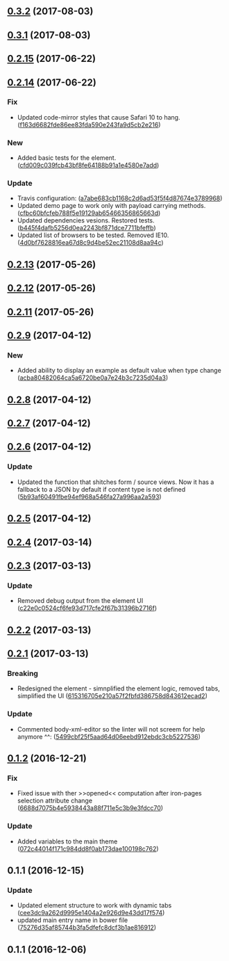 <a name="0.3.2"></a>
## [0.3.2](https://github.com/advanced-rest-client/raml-body-editor-panel/compare/0.3.1...0.3.2) (2017-08-03)




<a name="0.3.1"></a>
## [0.3.1](https://github.com/advanced-rest-client/raml-body-editor-panel/compare/0.2.15...0.3.1) (2017-08-03)




<a name="0.2.15"></a>
## [0.2.15](https://github.com/advanced-rest-client/raml-body-editor-panel/compare/0.2.14...v0.2.15) (2017-06-22)




<a name="0.2.14"></a>
## [0.2.14](https://github.com/advanced-rest-client/raml-body-editor-panel/compare/0.2.13...v0.2.14) (2017-06-22)


### Fix

* Updated code-mirror styles that cause Safari 10 to hang. ([f163d6682fde86ee83fda590e243fa9d5cb2e216](https://github.com/advanced-rest-client/raml-body-editor-panel/commit/f163d6682fde86ee83fda590e243fa9d5cb2e216))

### New

* Added basic tests for the element. ([cfd009c039fcb43bf8fe64188b91a1e4580e7add](https://github.com/advanced-rest-client/raml-body-editor-panel/commit/cfd009c039fcb43bf8fe64188b91a1e4580e7add))

### Update

* Travis configuration: ([a7abe683cb1168c2d6ad53f5f4d87674e3789968](https://github.com/advanced-rest-client/raml-body-editor-panel/commit/a7abe683cb1168c2d6ad53f5f4d87674e3789968))
* Updated demo page to work only with payload carrying methods. ([cfbc60bfcfeb788f5e19129ab65466356865663d](https://github.com/advanced-rest-client/raml-body-editor-panel/commit/cfbc60bfcfeb788f5e19129ab65466356865663d))
* Updated dependencies vesions. Restored tests. ([b445f4dafb5256d0ea2243bf871dce7711bfeffb](https://github.com/advanced-rest-client/raml-body-editor-panel/commit/b445f4dafb5256d0ea2243bf871dce7711bfeffb))
* Updated list of browsers to be tested. Removed IE10. ([4d0bf7628816ea67d8c9d4be52ec21108d8aa94c](https://github.com/advanced-rest-client/raml-body-editor-panel/commit/4d0bf7628816ea67d8c9d4be52ec21108d8aa94c))



<a name="0.2.13"></a>
## [0.2.13](https://github.com/advanced-rest-client/raml-body-editor-panel/compare/0.2.12...v0.2.13) (2017-05-26)




<a name="0.2.12"></a>
## [0.2.12](https://github.com/advanced-rest-client/raml-body-editor-panel/compare/0.2.11...v0.2.12) (2017-05-26)




<a name="0.2.11"></a>
## [0.2.11](https://github.com/advanced-rest-client/raml-body-editor-panel/compare/0.2.9...v0.2.11) (2017-05-26)




<a name="0.2.9"></a>
## [0.2.9](https://github.com/advanced-rest-client/raml-body-editor-panel/compare/0.2.7...v0.2.9) (2017-04-12)


### New

* Added ability to display an example as default value when type change ([acba80482064ca5a6720be0a7e24b3c7235d04a3](https://github.com/advanced-rest-client/raml-body-editor-panel/commit/acba80482064ca5a6720be0a7e24b3c7235d04a3))



<a name="0.2.8"></a>
## [0.2.8](https://github.com/advanced-rest-client/raml-body-editor-panel/compare/0.2.7...v0.2.8) (2017-04-12)




<a name="0.2.7"></a>
## [0.2.7](https://github.com/advanced-rest-client/raml-body-editor-panel/compare/0.2.6...v0.2.7) (2017-04-12)




<a name="0.2.6"></a>
## [0.2.6](https://github.com/advanced-rest-client/raml-body-editor-panel/compare/0.2.4...v0.2.6) (2017-04-12)


### Update

* Updated the function that shitches form / source views. Now it has a fallback to a JSON by default if content type is not defined ([5b93af60491fbe94ef968a546fa27a996aa2a593](https://github.com/advanced-rest-client/raml-body-editor-panel/commit/5b93af60491fbe94ef968a546fa27a996aa2a593))



<a name="0.2.5"></a>
## [0.2.5](https://github.com/advanced-rest-client/raml-body-editor-panel/compare/0.2.4...v0.2.5) (2017-04-12)




<a name="0.2.4"></a>
## [0.2.4](https://github.com/advanced-rest-client/raml-body-editor-panel/compare/0.2.3...v0.2.4) (2017-03-14)




<a name="0.2.3"></a>
## [0.2.3](https://github.com/advanced-rest-client/raml-body-editor-panel/compare/0.2.1...v0.2.3) (2017-03-13)


### Update

* Removed debug output from the element UI ([c22e0c0524cf6fe93d717cfe2f67b31396b2716f](https://github.com/advanced-rest-client/raml-body-editor-panel/commit/c22e0c0524cf6fe93d717cfe2f67b31396b2716f))



<a name="0.2.2"></a>
## [0.2.2](https://github.com/advanced-rest-client/raml-body-editor-panel/compare/0.2.1...v0.2.2) (2017-03-13)




<a name="0.2.1"></a>
## [0.2.1](https://github.com/advanced-rest-client/raml-body-editor-panel/compare/0.1.2...v0.2.1) (2017-03-13)


### Breaking

* Redesigned the element - simnplified the element logic, removed tabs, simplified the UI ([615316705e210a57f2fbfd386758d843612ecad2](https://github.com/advanced-rest-client/raml-body-editor-panel/commit/615316705e210a57f2fbfd386758d843612ecad2))

### Update

* Commented body-xml-editor so the linter will not screem for help anymore ^^: ([5499cbf25f5aad64d06eebd912ebdc3cb5227536](https://github.com/advanced-rest-client/raml-body-editor-panel/commit/5499cbf25f5aad64d06eebd912ebdc3cb5227536))



<a name="0.1.2"></a>
## [0.1.2](https://github.com/advanced-rest-client/raml-body-editor-panel/compare/0.1.1...v0.1.2) (2016-12-21)


### Fix

* Fixed issue with ther >>opened<< computation after iron-pages selection attribute change ([6688d7075b4e5938443a88f711e5c3b9e3fdcc70](https://github.com/advanced-rest-client/raml-body-editor-panel/commit/6688d7075b4e5938443a88f711e5c3b9e3fdcc70))

### Update

* Added variables to the main theme ([072c44014f171c984dd8f0ab173dae100198c762](https://github.com/advanced-rest-client/raml-body-editor-panel/commit/072c44014f171c984dd8f0ab173dae100198c762))



<a name="0.1.1"></a>
## 0.1.1 (2016-12-15)


### Update

* Updated element structure to work with dynamic tabs ([cee3dc9a262d9995e1404a2e926d9e43dd17f574](https://github.com/advanced-rest-client/raml-body-editor-panel/commit/cee3dc9a262d9995e1404a2e926d9e43dd17f574))
* updated main entry name in bower file ([75276d35af85744b3fa5dfefc8dcf3b1ae816912](https://github.com/advanced-rest-client/raml-body-editor-panel/commit/75276d35af85744b3fa5dfefc8dcf3b1ae816912))



<a name="0.1.1"></a>
## 0.1.1 (2016-12-06)




